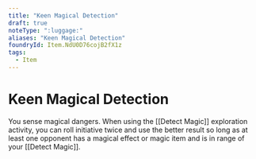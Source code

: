 ```yaml
---
title: "Keen Magical Detection"
draft: true
noteType: ":luggage:"
aliases: "Keen Magical Detection"
foundryId: Item.NdU0D76cojB2fX1z
tags:
  - Item
---
```


# Keen Magical Detection

You sense magical dangers. When using the [[Detect Magic]] exploration activity, you can roll initiative twice and use the better result so long as at least one opponent has a magical effect or magic item and is in range of your [[Detect Magic]].
